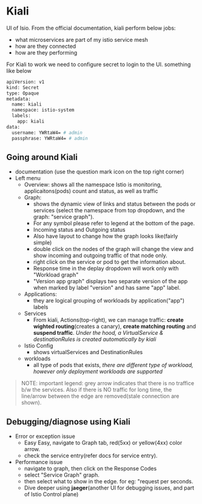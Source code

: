 # Kiali

UI of Isio. From the official documentation, kiali perform below jobs:

- what microservices are part of my istio service mesh
- how are they connected
- how are they performing

For Kiali to work we need to configure secret to login to the UI. something like below

```sh
apiVersion: v1
kind: Secret
type: Opaque
metadata:
  name: kiali
  namespace: istio-system
  labels:
    app: kiali
data:
  username: YWRtaW4= # admin
  passphrase: YWRtaW4= # admin
```

## Going around Kiali

- documentation (use the question mark icon on the top right corner)
- Left menu
  - Overview: shows all the namespace Istio is monitoring, applicaitons(pods) count and status, as well as traffic
  - Graph:
    - shows the dynamic view of links and status between the pods or services (select the namespace from top dropdown, and the graph: "service graph").
    - For any symbol please refer to legend at the bottom of the page.
    - Incoming status and Outgoing status
    - Also have layout to change how the graph looks like(fairly simple)
    - double click on the nodes of the graph will change the view and show incoming and outgoing traffic of that node only.
    - right click on the service or pod to get the information about.
    - Response time in the deplay dropdown will work only with "Workload graph"
    - "Version app graph" displays two separate version of the app when marked by label "version" and has same "app" label.
  - Applications:
    - they are logical grouping of workloads by application("app") labels
  - Services
    - From kiali, Actions(top-right), we can manage traffic: **create wighted routing**(creates a canary), **create matching routing** and **suspend traffic**. *Under the hood, a VirtualService & destinationRules is created automatically by kiali*
  - Istio Config
    - shows virtualServices and DestinationRules
  - workloads
    - all type of pods that exists, *there are different type of workload, however only deployment workloads are supported*

> NOTE: important legend: grey arrow indicates that there is no traffice b/w the services. Also if there is NO traffic for long time, the line/arrow between the edge are removed(stale connection are shown).

## Debugging/diagnose using Kiali

- Error or exception issue
  - Easy Easy, navigate to Graph tab, red(5xx) or yellow(4xx) color arrow.
  - check the service entry(refer docs for service entry).
- Performance issue
  - navigate to graph, then click on the Response Codes
  - select "Service Graph" graph.
  - then select what to show in the edge. for eg: "request per seconds.
  - Dive deeper using **jaeger**(another UI for debugging issues, and part of Istio Control plane)
